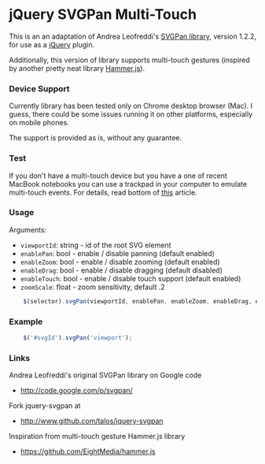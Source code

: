 # jQuery SVGPan Multi-Touch

This is an an adaptation of Andrea Leofreddi's [SVGPan library][],
version 1.2.2, for use as a [jQuery][] plugin.

Additionally, this version of library supports multi-touch gestures (inspired by another pretty neat library [Hammer.js][]).

 [SVGPan library]: http://code.google.com/p/svgpan/
 [jQuery]: http://jquery.org/
 [Hammer.js]: https://github.com/EightMedia/hammer.js

### Device Support

Currently library has been tested only on Chrome desktop browser (Mac). I guess, there could be some issues running it on other platforms, especially on mobile phones.

The support is provided as is, without any guarantee.

### Test

If you don't have a multi-touch device but you have a one of recent MacBook notebooks you can use a trackpad in your computer to emulate multi-touch events. For details, read bottom of [this][] article.

  [this]: http://www.html5rocks.com/en/mobile/touch/

### Usage

Arguments:

* `viewportId`: string - id of the root SVG element
* `enablePan`: bool - enable / disable panning (default enabled)
* `enableZoom`: bool - enable / disable zooming (default enabled)
* `enableDrag`: bool - enable / disable dragging (default disabled)
* `enableTouch`: bool - enable / disable touch support (default enabled)
* `zoomScale`: float - zoom sensitivity, default .2

```javascript
    $(selector).svgPan(viewportId, enablePan, enableZoom, enableDrag, enableTouch, zoomScale);
```

### Example

```javascript
    $('#svgId').svgPan('viewport');
```

### Links

Andrea Leofreddi's original SVGPan library on Google code

* <http://code.google.com/p/svgpan/>

Fork jquery-svgpan at

* <http://www.github.com/talos/jquery-svgpan>

Inspiration from multi-touch gesture Hammer.js library

* <https://github.com/EightMedia/hammer.js>
